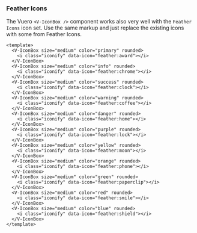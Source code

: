 ### Feather Icons

The Vuero `<V-IconBox />` component works also very well with
the `Feather Icons` icon set. Use the same markup and
just replace the existing icons with some from Feather Icons.

<!--code-->

```vue
<template>
  <V-IconBox size="medium" color="primary" rounded>
    <i class="iconify" data-icon="feather:award"></i>
  </V-IconBox>
  <V-IconBox size="medium" color="info" rounded>
    <i class="iconify" data-icon="feather:chrome"></i>
  </V-IconBox>
  <V-IconBox size="medium" color="success" rounded>
    <i class="iconify" data-icon="feather:clock"></i>
  </V-IconBox>
  <V-IconBox size="medium" color="warning" rounded>
    <i class="iconify" data-icon="feather:coffee"></i>
  </V-IconBox>
  <V-IconBox size="medium" color="danger" rounded>
    <i class="iconify" data-icon="feather:home"></i>
  </V-IconBox>
  <V-IconBox size="medium" color="purple" rounded>
    <i class="iconify" data-icon="feather:lock"></i>
  </V-IconBox>
  <V-IconBox size="medium" color="yellow" rounded>
    <i class="iconify" data-icon="feather:moon"></i>
  </V-IconBox>
  <V-IconBox size="medium" color="orange" rounded>
    <i class="iconify" data-icon="feather:phone"></i>
  </V-IconBox>
  <V-IconBox size="medium" color="green" rounded>
    <i class="iconify" data-icon="feather:paperclip"></i>
  </V-IconBox>
  <V-IconBox size="medium" color="red" rounded>
    <i class="iconify" data-icon="feather:smile"></i>
  </V-IconBox>
  <V-IconBox size="medium" color="blue" rounded>
    <i class="iconify" data-icon="feather:shield"></i>
  </V-IconBox>
</template>
```

<!--/code-->

<!--example-->

<div class="icon-boxes">
    <V-IconBox size="medium" color="primary" rounded>
        <i class="iconify" data-icon="feather:award"></i>
    </V-IconBox>
    <V-IconBox size="medium" color="info" rounded>
        <i class="iconify" data-icon="feather:chrome"></i>
    </V-IconBox>
    <V-IconBox size="medium" color="success" rounded>
        <i class="iconify" data-icon="feather:clock"></i>
    </V-IconBox>
    <V-IconBox size="medium" color="warning" rounded>
        <i class="iconify" data-icon="feather:coffee"></i>
    </V-IconBox>
    <V-IconBox size="medium" color="danger" rounded>
        <i class="iconify" data-icon="feather:home"></i>
    </V-IconBox>
    <V-IconBox size="medium" color="purple" rounded>
        <i class="iconify" data-icon="feather:lock"></i>
    </V-IconBox>
    <V-IconBox size="medium" color="yellow" rounded>
        <i class="iconify" data-icon="feather:moon"></i>
    </V-IconBox>
    <V-IconBox size="medium" color="orange" rounded>
        <i class="iconify" data-icon="feather:phone"></i>
    </V-IconBox>
    <V-IconBox size="medium" color="green" rounded>
        <i class="iconify" data-icon="feather:paperclip"></i>
    </V-IconBox>
    <V-IconBox size="medium" color="red" rounded>
        <i class="iconify" data-icon="feather:smile"></i>
    </V-IconBox>
    <V-IconBox size="medium" color="blue" rounded>
        <i class="iconify" data-icon="feather:shield"></i>
    </V-IconBox>
</div>

<!--/example-->
